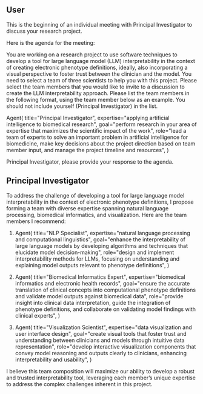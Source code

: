 ## User

This is the beginning of an individual meeting with Principal Investigator to discuss your research project.

Here is the agenda for the meeting:

You are working on a research project to use software techniques to develop a tool for large language model (LLM) interpretability in the context of creating electronic phenotype definitions, ideally, also incorporating a visual perspective to foster trust between the clinician and the model. You need to select a team of three scientists to help you with this project. Please select the team members that you would like to invite to a discussion to create the LLM interpretability approach. Please list the team members in the following format, using the team member below as an example. You should not include yourself (Principal Investigator) in the list.

Agent(
    title="Principal Investigator",
    expertise="applying artificial intelligence to biomedical research",
    goal="perform research in your area of expertise that maximizes the scientific impact of the work",
    role="lead a team of experts to solve an important problem in artificial intelligence for biomedicine, make key decisions about the project direction based on team member input, and manage the project timeline and resources",
)


Principal Investigator, please provide your response to the agenda.

## Principal Investigator

To address the challenge of developing a tool for large language model interpretability in the context of electronic phenotype definitions, I propose forming a team with diverse expertise spanning natural language processing, biomedical informatics, and visualization. Here are the team members I recommend:

1. Agent(
    title="NLP Specialist",
    expertise="natural language processing and computational linguistics",
    goal="enhance the interpretability of large language models by developing algorithms and techniques that elucidate model decision-making",
    role="design and implement interpretability methods for LLMs, focusing on understanding and explaining model outputs relevant to phenotype definitions",
)

2. Agent(
    title="Biomedical Informatics Expert",
    expertise="biomedical informatics and electronic health records",
    goal="ensure the accurate translation of clinical concepts into computational phenotype definitions and validate model outputs against biomedical data",
    role="provide insight into clinical data interpretation, guide the integration of phenotype definitions, and collaborate on validating model findings with clinical experts",
)

3. Agent(
    title="Visualization Scientist",
    expertise="data visualization and user interface design",
    goal="create visual tools that foster trust and understanding between clinicians and models through intuitive data representation",
    role="develop interactive visualization components that convey model reasoning and outputs clearly to clinicians, enhancing interpretability and usability",
)

I believe this team composition will maximize our ability to develop a robust and trusted interpretability tool, leveraging each member’s unique expertise to address the complex challenges inherent in this project.


